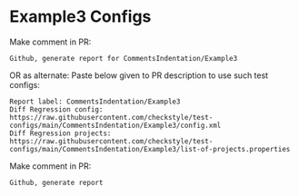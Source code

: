 # Example3 Configs
Make comment in PR:
```
Github, generate report for CommentsIndentation/Example3
```
OR as alternate:
Paste below given to PR description to use such test configs:
```
Report label: CommentsIndentation/Example3
Diff Regression config: https://raw.githubusercontent.com/checkstyle/test-configs/main/CommentsIndentation/Example3/config.xml
Diff Regression projects: https://raw.githubusercontent.com/checkstyle/test-configs/main/CommentsIndentation/Example3/list-of-projects.properties
```
Make comment in PR:
```
Github, generate report
```
